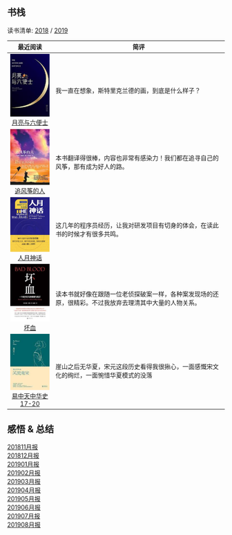 ## 书栈

读书清单: [2018](./2018/README.md) / [2019](./2019/README.md)

|                         最近阅读                            |                       简评                             |
|:----------------------------------------------------------:|--------------------------------------------------------|
|[![](./pic/0037.jpg)<br>月亮与六便士](./2019/月亮与六便士.md)| 我一直在想象，斯特里克兰德的画，到底是什么样子？|
|[![](./pic/0036.jpg)<br>追风筝的人](./2019/追风筝的人.md)| 本书翻译得很棒，内容也非常有感染力！我们都在追寻自己的风筝，那有成为好人的路。 |
|[![](./pic/0035.jpg)<br>人月神话](./2019/人月神话.md)| 这几年的程序员经历，让我对研发项目有切身的体会，在读此书的时候才有很多共鸣。|
|[![](./pic/0034.jpg)<br>坏血](./2019/坏血.md)| 读本书就好像在跟随一位老侦探破案一样，各种案发现场的还原，很精彩。不过我放弃去理清其中大量的人物关系。 |
|[![](./pic/0033.jpg)<br>易中天中华史17-20](./2019/易中天中华史17-20.md)| 崖山之后无华夏，宋元这段历史看得我很揪心，一面感慨宋文化的绚烂，一面惋惜华夏模式的没落 |


## 感悟 & 总结
[201811月报](./ARTS-201811月报.md)  
[201812月报](./ARTS-201812月报.md)  
[201901月报](./ARTS-201901月报.md)  
[201902月报](./ARTS-201902.md)  
[201903月报](./ARTS-201903.md)  
[201904月报](./ARTS-201904.md)  
[201905月报](./ARTS-201905.md)  
[201906月报](./ARTS-201906.md)  
[201907月报](./ARTS-201907.md)  
[201908月报](./ARTS-201908.md)  
